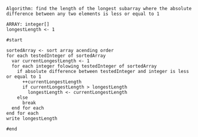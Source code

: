     Algorithm: find the length of the longest subarray where the absolute difference between any two elements is less or equal to 1

    ARRAY: integer[]
    longestLength <- 1

    #start

    sortedArray <- sort array acending order
    for each testedInteger of sortedArray
      var currentLongestLength <- 1
      for each integer folowing testedInteger of sortedArray
        if absolute difference between testedInteger and integer is less or equal to 1
          ++currentLongestLength
          if currentLongestLength > longestLength
            longestLength <- currentLongestLength
        else
          break
      end for each
    end for each
    write longestLength

    #end

